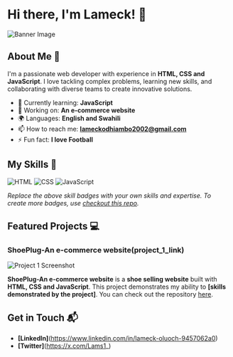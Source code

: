 # Hi there, I'm Lameck! 👋

![Banner Image](your_banner_image_url_here)

## About Me 🚀

I'm a passionate web developer with experience in **HTML, CSS and JavaScript**. I love tackling complex problems, learning new skills, and collaborating with diverse teams to create innovative solutions.

- 🌱 Currently learning: **JavaScript**
- 🔭 Working on: **An e-commerce website**
- 🌍 Languages: **English and Swahili**
- 📫 How to reach me: **lameckodhiambo2002@gmail.com**
- ⚡ Fun fact: **I love Football**

## My Skills 🧠

![HTML](https://img.shields.io/badge/-HTML-E34F26?style=flat-square&logo=html5&logoColor=white)
![CSS](https://img.shields.io/badge/-CSS-1572B6?style=flat-square&logo=css3&logoColor=white)
![JavaScript](https://img.shields.io/badge/-JavaScript-F7DF1E?style=flat-square&logo=javascript&logoColor=black)

*Replace the above skill badges with your own skills and expertise. To create more badges, use [checkout this repo](https://github.com/alexandresanlim/Badges4-README.md-Profile).*

## Featured Projects 💻

### ShoePlug-An e-commerce website(project_1_link)

![Project 1 Screenshot](file:///C:/Users/LAMECK%20OMENDA/Pictures/Screenshots/Screenshot%20(16).png)

**ShoePlug-An e-commerce website** is a **shoe selling website** built with **HTML, CSS and JavaScript**. This project demonstrates my ability to **[skills demonstrated by the project]**. You can check out the repository [here](project_1_repository_link).



## Get in Touch 📬

- **[LinkedIn]**(https://www.linkedin.com/in/lameck-oluoch-9457062a0)
- **[Twitter]**(https://x.com/Lams1_)
  
